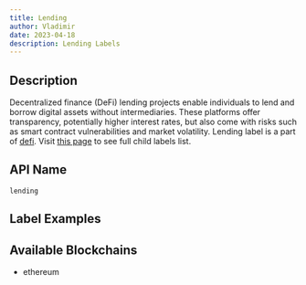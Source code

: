 ```yaml
---
title: Lending
author: Vladimir
date: 2023-04-18
description: Lending Labels
---
```


## Description

Decentralized finance (DeFi) lending projects enable individuals to lend and borrow digital assets without intermediaries. 
These platforms offer transparency, potentially higher interest rates, but also come with risks such as smart contract vulnerabilities and market volatility. 
Lending label is a part of [defi](/labels/defi). Visit [this page](labels/#domains) to see full child labels list.

## API Name

`lending`

## Label Examples


## Available Blockchains

* ethereum